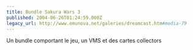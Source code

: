 ```yaml
---
title: Bundle Sakura Wars 3
published: 2004-06-26T01:24:59.000Z
legacy_url: http://www.emunova.net/galeries/dreamcast.htm#media-79
---
```

Un bundle comportant le jeu, un VMS et des cartes collectors